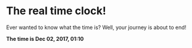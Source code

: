 # The real time clock!

Ever wanted to know what the time is? Well, your journey is about to end!

**The time is Dec 02, 2017, 01:10**